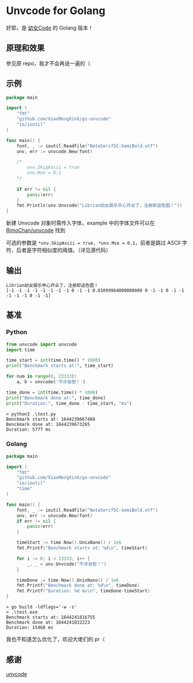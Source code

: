 # Unvcode for Golang

好耶，是 [幼女Code](https://github.com/RimoChan/unvcode) 的 Golang 版本！

## 原理和效果

参见原 repo，我才不会再说一遍的（

## 示例

```go
package main

import (
    "fmt"
    "github.com/XiaoMengXinX/go-unvcode"
    "io/ioutil"
)

func main() {
    font, _ := ioutil.ReadFile("NotoSerifSC-SemiBold.otf")
    unv, err := unvcode.New(font)

    /*
        unv.SkipAscii = true
        unv.Mse = 0.1
    */
    
    if err != nil {
        panic(err)
    }
    fmt.Println(unv.Unvcode("Librian幼女娱乐中心开业了，注册即送色图！"))
}
```

新建 Unvcode 对象时需传入字体，example 中的字体文件可以在 [RimoChan/unvcode](https://github.com/RimoChan/unvcode) 找到

可选的参数是 `*unv.SkipAscii = true, *unv.Mse = 0.1`，前者是跳过 ASCII 字符，后者是字符相似度的阈值。（详见源代码）

## 输出

```
Librian幼⼥娱乐㆗⼼开业了，注册即送⾊图！
[-1 -1 -1 -1 -1 -1 -1 -1 0 -1 -1 0.01099964000000089 0 -1 -1 0 -1 -1 -1 -1 -1 0 -1 -1]
```

## 基准

### Python

```python
from unvcode import unvcode
import time

time_start = int(time.time() * 1000)
print("Benckmark starts at:", time_start)

for num in range(0, 23333):
    a, b = unvcode('不许自慰！')

time_done = int(time.time() * 1000)
print("Benckmark done at:", time_done)
print("Duration:", time_done - time_start, "ms")
```

```
> python3 .\test.py
Benckmark starts at: 1644239667488
Benckmark done at: 1644239673265
Duration: 5777 ms
```

### Golang

```go
package main

import (
    "fmt"
    "github.com/XiaoMengXinX/go-unvcode"
    "io/ioutil"
    "time"
)

func main() {
    font, _ := ioutil.ReadFile("NotoSerifSC-SemiBold.otf")
    unv, err := unvcode.New(font)
    if err != nil {
        panic(err)
    }

    timeStart := time.Now().UnixNano() / 1e6
    fmt.Printf("Benchmark starts at: %d\n", timeStart)

    for i := 0; i < 23333; i++ {
        _, _ = unv.Unvcode("不许自慰！")
    }

    timeDone := time.Now().UnixNano() / 1e6
    fmt.Printf("Benchmark done at: %d\n", timeDone)
    fmt.Printf("Duration: %d ms\n", timeDone-timeStart)
}
```

```
> go build -ldflags='-w -s'
> .\test.exe
Benchmark starts at: 1644241816755
Benchmark done at: 1644241832223
Duration: 15468 ms
```

我也不知道怎么优化了，欢迎大佬们的 pr（

## 感谢

[unvcode](https://github.com/RimoChan/unvcode)

